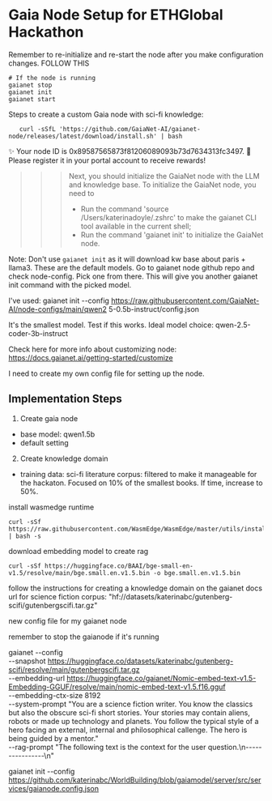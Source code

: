 # Gaia Node Setup for ETHGlobal Hackathon

Remember to re-initialize and re-start the node after you make configuration changes.
FOLLOW THIS

```
# If the node is running
gaianet stop
gaianet init
gaianet start
```

Steps to create a custom Gaia node with sci-fi knowledge:

```install gaianet cli
   curl -sSfL 'https://github.com/GaiaNet-AI/gaianet-node/releases/latest/download/install.sh' | bash
```

✨ Your node ID is 0x89587565873f81206089093b73d7634313fc3497. 🌟 Please register it in your portal account to receive rewards!

>>> Next, you should initialize the GaiaNet node with the LLM and knowledge base. To initialize the GaiaNet node, you need to
>>> * Run the command 'source /Users/katerinadoyle/.zshrc' to make the gaianet CLI tool available in the current shell;
>>> * Run the command 'gaianet init' to initialize the GaiaNet node.

Note: Don't use `gaianet init` as it will download kw base about paris + llama3. These are the default models.
Go to gaianet node github repo and check node-config. Pick one from there.
This will give you another gaianet init command with the picked model.

I've used: gaianet init --config https://raw.githubusercontent.com/GaiaNet-AI/node-configs/main/qwen2 5-0.5b-instruct/config.json

It's the smallest model. Test if this works.
Ideal model choice: qwen-2.5-coder-3b-instruct

Check here for more info about customizing node: https://docs.gaianet.ai/getting-started/customize

I need to create my own config file for setting up the node.

## Implementation Steps


1. Create gaia node

- base model: qwen1.5b
- default setting

2. Create knowledge domain

- training data: sci-fi literature corpus: filtered to make it manageable for the hackaton. Focused on 10% of the smallest books. If time, increase to 50%.

install wasmedge runtime

```
curl -sSf https://raw.githubusercontent.com/WasmEdge/WasmEdge/master/utils/install_v2.sh | bash -s
```

download embedding model to create rag

```
curl -sSf https://huggingface.co/BAAI/bge-small-en-v1.5/resolve/main/bge.small.en.v1.5.bin -o bge.small.en.v1.5.bin
```

follow the instructions for creating a knowledge domain on the gaianet docs
url for science fiction corpus: "hf://datasets/katerinabc/gutenberg-scifi/gutenbergscifi.tar.gz"

new config file for my gaianet node

remember to stop the gaianode if it's running

gaianet --config \
 --snapshot https://huggingface.co/datasets/katerinabc/gutenberg-scifi/resolve/main/gutenbergscifi.tar.gz \
 --embedding-url https://huggingface.co/gaianet/Nomic-embed-text-v1.5-Embedding-GGUF/resolve/main/nomic-embed-text-v1.5.f16.gguf \
 --embedding-ctx-size 8192 \
 --system-prompt "You are a science fiction writer. You know the classics but also the obscure sci-fi short stories. Your stories may contain aliens, robots or made up technology and planets. You follow the typical style of a hero facing an external, internal and philosophical callenge. The hero is being guided by a mentor." \
 --rag-prompt "The following text is the context for the user question.\n----------------\n"

gaianet init --config https://github.com/katerinabc/WorldBuilding/blob/gaiamodel/server/src/services/gaianode.config.json
